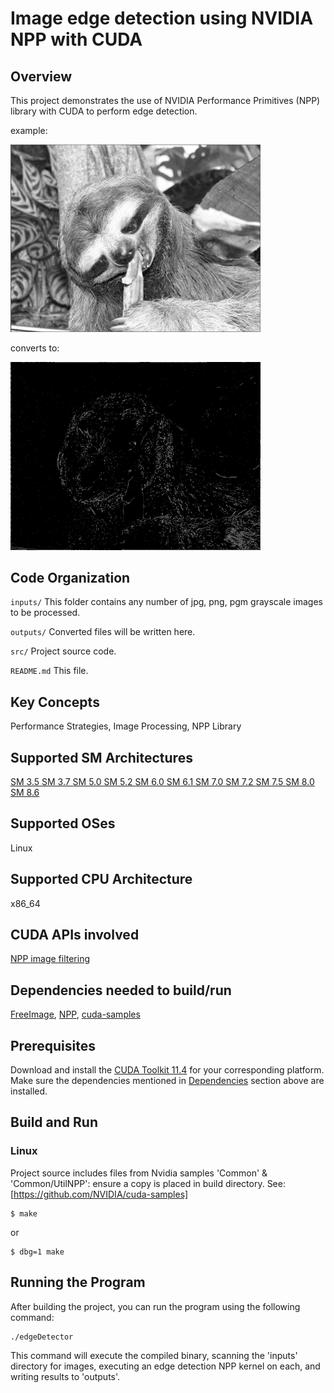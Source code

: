 # Image edge detection using NVIDIA NPP with CUDA

## Overview

This project demonstrates the use of NVIDIA Performance Primitives (NPP) library with CUDA to perform edge detection.

example: 

<img src="inputs/Lena-gray.png" width="400">

converts to:

<img src="Lena-gray.png" width="400">


## Code Organization

```inputs/```
This folder contains any number of jpg, png, pgm grayscale images to be processed.

```outputs/```
Converted files will be written here.

```src/```
Project source code.

```README.md```
This file.

## Key Concepts

Performance Strategies, Image Processing, NPP Library

## Supported SM Architectures

[SM 3.5 ](https://developer.nvidia.com/cuda-gpus)  [SM 3.7 ](https://developer.nvidia.com/cuda-gpus)  [SM 5.0 ](https://developer.nvidia.com/cuda-gpus)  [SM 5.2 ](https://developer.nvidia.com/cuda-gpus)  [SM 6.0 ](https://developer.nvidia.com/cuda-gpus)  [SM 6.1 ](https://developer.nvidia.com/cuda-gpus)  [SM 7.0 ](https://developer.nvidia.com/cuda-gpus)  [SM 7.2 ](https://developer.nvidia.com/cuda-gpus)  [SM 7.5 ](https://developer.nvidia.com/cuda-gpus)  [SM 8.0 ](https://developer.nvidia.com/cuda-gpus)  [SM 8.6 ](https://developer.nvidia.com/cuda-gpus)

## Supported OSes

Linux

## Supported CPU Architecture

x86_64

## CUDA APIs involved
[NPP image filtering](https://docs.nvidia.com/cuda/npp/image_filtering_functions.html)

## Dependencies needed to build/run
[FreeImage](../../README.md#freeimage), [NPP](../../README.md#npp), [cuda-samples](https://github.com/NVIDIA/cuda-samples)

## Prerequisites

Download and install the [CUDA Toolkit 11.4](https://developer.nvidia.com/cuda-downloads) for your corresponding platform.
Make sure the dependencies mentioned in [Dependencies]() section above are installed.

## Build and Run

### Linux
Project source includes files from Nvidia samples 'Common' & 'Common/UtilNPP': ensure a copy is placed in build directory.
See: [https://github.com/NVIDIA/cuda-samples]

```
$ make
```
or
```
$ dbg=1 make
```

## Running the Program
After building the project, you can run the program using the following command:

```bash
./edgeDetector
```

This command will execute the compiled binary, scanning the 'inputs' directory for images, executing an edge detection NPP kernel on each, and writing results to 'outputs'.
